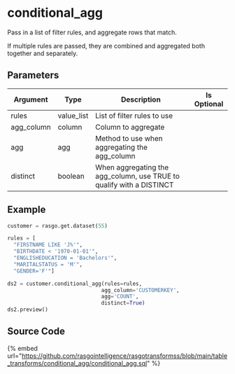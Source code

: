 

# conditional_agg

Pass in a list of filter rules, and aggregate rows that match.

If multiple rules are passed, they are combined and aggregated both together and separately.


## Parameters

|  Argument  |    Type    |                             Description                              | Is Optional |
| ---------- | ---------- | -------------------------------------------------------------------- | ----------- |
| rules      | value_list | List of filter rules to use                                          |             |
| agg_column | column     | Column to aggregate                                                  |             |
| agg        | agg        | Method to use when aggregating the agg_column                        |             |
| distinct   | boolean    | When aggregating the agg_column, use TRUE to qualify with a DISTINCT |             |


## Example

```python
customer = rasgo.get.dataset(55)

rules = [
  "FIRSTNAME LIKE 'J%'",
  "BIRTHDATE < '1970-01-01'",
  "ENGLISHEDUCATION = 'Bachelors'",
  "MARITALSTATUS = 'M'",
  "GENDER='F'"]

ds2 = customer.conditional_agg(rules=rules,
                              agg_column='CUSTOMERKEY',
                              agg='COUNT',
                              distinct=True)
ds2.preview()
```

## Source Code

{% embed url="https://github.com/rasgointelligence/rasgotransformss/blob/main/table_transforms/conditional_agg/conditional_agg.sql" %}

